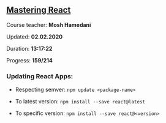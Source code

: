 
## [Mastering React](https://coursehunters.net/course/mastering-react-mosh-hamedani)

Course teacher: **Mosh Hamedani**

Updated: **02.02.2020**

Duration: **13:17:22**

Progress: **159/214**

### Updating React Apps:

- Respecting semver: `npm update <package-name>`

- To latest version: `npm install --save react@latest`

- To specific version: `npm install --save react@<version>`
